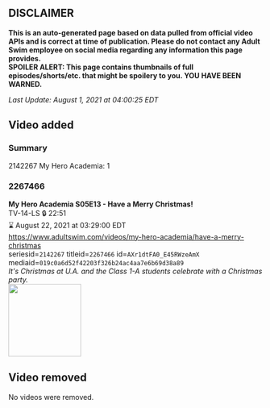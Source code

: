 ## DISCLAIMER
**This is an auto-generated page based on data pulled from official video APIs and is correct at time of publication. Please do not contact any Adult Swim employee on social media regarding any information this page provides.**  
**SPOILER ALERT: This page contains thumbnails of full episodes/shorts/etc. that might be spoilery to you. YOU HAVE BEEN WARNED.**  

_Last Update: August 1, 2021 at 04:00:25 EDT_
## Video added
### Summary
2142267 My Hero Academia: 1  
### 2267466
**My Hero Academia S05E13 - Have a Merry Christmas!**  
TV-14-LS 🔒 22:51  
⌛ August 22, 2021 at 03:29:00 EDT  
https://www.adultswim.com/videos/my-hero-academia/have-a-merry-christmas  
seriesid=`2142267` titleid=`2267466` id=`AXr1dtFA0_E45RWzeAmX` mediaid=`019c0a6d52f42203f326b24ac4aa7e6b69d38a89`  
_It's Christmas at U.A. and the Class 1-A students celebrate with a Christmas party._  
<a href="https://media.cdn.adultswim.com/uploads/20210730/thumbnails/2_21730110219-MyHeroAcademia_101_HaveAMerryChristmas.png"><img src="https://media.cdn.adultswim.com/uploads/20210730/thumbnails/2_21730110219-MyHeroAcademia_101_HaveAMerryChristmas.png" height="144px" /></a>
## Video removed
No videos were removed.  
